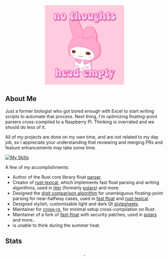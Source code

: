 <div align="center">
  <img src="https://github.com/AlexHuszagh/AlexHuszagh/raw/main/HeadEmpty.jpg" alt="no thoughts. only head empty." width="50%" height=50%">
</div>

## About Me

Just a former biologist who got bored enough with Excel to start writing scripts to automate that process. Next thing, I'm optimizing floating-point parsers cross-compiled to a Raspberry Pi. Thinking is overrated and we should do less of it.

All of my projects are done on my own time, and are not related to my day job, so I appreciate your understanding that reviewing and merging PRs and feature enhancements may take some time. 

[![My Skills](https://skillicons.dev/icons?i=rust,python,cpp,docker,nodejs,qt,dotnet,cmake,selenium,mongodb,vue,html,css,linux,bash)](https://skillicons.dev)

A few of my accomplishments:
- Author of the Rust core library float [parser][rust-lang-pr].
- Creator of [rust-lexical], which implements fast float parsing and writing algorithms, used in [jiter] (formerly [polars]) and more.
- Designed the [digit comparison algorithm][digit-comparison] for unambiguous floating-point parsing for near-halfway cases, used in [fast float][fast-float] and [rust-lexical].
- Designed stylish, customizable light and dark Qt [stylesheets][breeze-stylesheets].
- Maintainer for [cross-rs], for minimal setup cross-compilation on Rust.
- Maintainer of a fork of [fast-float] with security patches, used in [polars] and more..
- is unable to think during the summer heat.

[rust-lang-pr]: https://github.com/rust-lang/rust/pull/86761
[rust-lexical]: https://github.com/Alexhuszagh/rust-lexical
[digit-comparison]: https://github.com/fastfloat/fast_float/blob/main/include/fast_float/digit_comparison.h
[fast-float]: https://github.com/fastfloat/fast_float
[breeze-stylesheets]: https://github.com/Alexhuszagh/BreezeStyleSheets
[cross-rs]: https://github.com/cross-rs/cross
[jiter]: https://github.com/pydantic/jiter
[polars]: https://github.com/pola-rs/polars
[xcross]: https://github.com/Alexhuszagh/xcross

## Stats

<p align="center">
    <a href="https://github.com/AlexHuszagh" style="width: 100%">
        <img src="https://github-readme-stats.vercel.app/api?username=AlexHuszagh&show_icons=true&theme=radical" alt="" height="160px"/>
        <img src="https://github-readme-stats.vercel.app/api/top-langs/?username=AlexHuszagh&layout=compact&theme=radical&langs_count=6" alt="" height="160px"/>
    </a>
</p>
